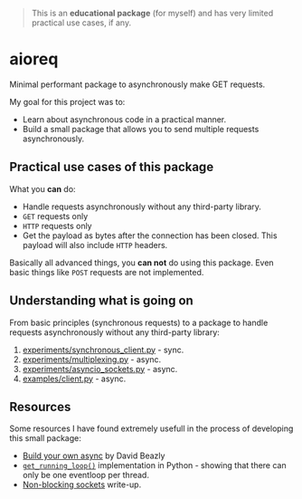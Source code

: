 > This is an **educational package** (for myself) and has very limited practical use cases, if any.

# aioreq

Minimal performant package to asynchronously make GET requests.

My goal for this project was to:
* Learn about asynchronous code in a practical manner.
* Build a small package that allows you to send multiple requests asynchronously.


## Practical use cases of this package
What you **can** do:
* Handle requests asynchronously without any third-party library.
* `GET` requests only
* `HTTP` requests only
* Get the payload as bytes after the connection has been closed. This payload will also include
  `HTTP` headers.

Basically all advanced things, you **can not** do using this package. Even basic things like `POST`
requests are not implemented.


## Understanding what is going on
From basic principles (synchronous requests) to a package to handle requests asynchronously without
any third-party library:
1. [experiments/synchronous_client.py](experiments/synchronous_client.py) - sync.
2. [experiments/multiplexing.py](experiments/multiplexing.py) - async.
3. [experiments/asyncio_sockets.py](experiments/asyncio_sockets.py) - async.
4. [examples/client.py](examples/client.py) - async.


## Resources
Some resources I have found extremely usefull in the process of developing this small package:
* [Build your own async](https://gist.github.com/dabeaz/f86ded8d61206c757c5cd4dbb5109f74) by David Beazly
* [`get_running_loop()`](https://github.com/python/cpython/blob/3.10/Lib/asyncio/events.py#L694)
  implementation in Python - showing that there can only be one eventloop per thread.
* [Non-blocking sockets](https://www.scottklement.com/rpg/socktut/nonblocking.html) write-up.
